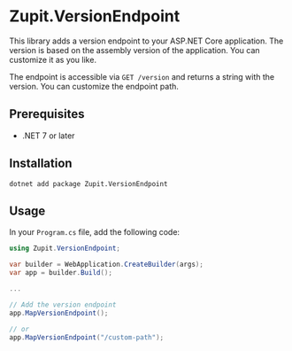 # Zupit.VersionEndpoint
This library adds a version endpoint to your ASP.NET Core application. The version is based on the assembly version of the application. You can customize it as you like.

The endpoint is accessible via `GET /version` and returns a string with the version. You can customize the endpoint path.

## Prerequisites
- .NET 7 or later

## Installation
```
dotnet add package Zupit.VersionEndpoint
```

## Usage
In your `Program.cs` file, add the following code:
```csharp
using Zupit.VersionEndpoint;

var builder = WebApplication.CreateBuilder(args);
var app = builder.Build();

...

// Add the version endpoint
app.MapVersionEndpoint();

// or
app.MapVersionEndpoint("/custom-path");
```
